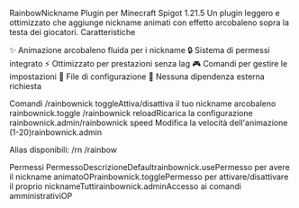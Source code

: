 RainbowNickname Plugin per Minecraft Spigot 1.21.5
Un plugin leggero e ottimizzato che aggiunge nickname animati con effetto arcobaleno sopra la testa dei giocatori.
Caratteristiche

✨ Animazione arcobaleno fluida per i nickname
🔒 Sistema di permessi integrato
⚡ Ottimizzato per prestazioni senza lag
🎮 Comandi per gestire le impostazioni
📝 File di configurazione
🚫 Nessuna dipendenza esterna richiesta

Comandi
/rainbownick toggleAttiva/disattiva il tuo nickname arcobaleno     rainbownick.toggle
/rainbownick reloadRicarica la configurazione    rainbownick.admin/rainbownick 
speed <tick>Modifica la velocità dell'animazione (1-20)rainbownick.admin

Alias disponibili:
/rn
/rainbow

Permessi
PermessoDescrizioneDefaultrainbownick.usePermesso per avere il nickname animatoOPrainbownick.togglePermesso per attivare/disattivare il proprio nicknameTuttirainbownick.adminAccesso ai comandi amministrativiOP
